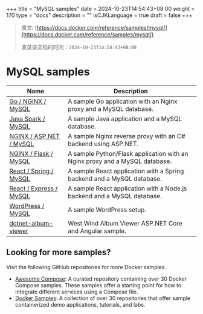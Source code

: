 +++
title = "MySQL samples"
date = 2024-10-23T14:54:43+08:00
weight = 170
type = "docs"
description = ""
isCJKLanguage = true
draft = false
+++

> 原文: [https://docs.docker.com/reference/samples/mysql/](https://docs.docker.com/reference/samples/mysql/)
>
> 收录该文档的时间：`2024-10-23T14:54:43+08:00`

# MySQL samples

| Name                                                         | Description                                                  |
| ------------------------------------------------------------ | ------------------------------------------------------------ |
| [Go / NGINX / MySQL](https://github.com/docker/awesome-compose/tree/master/nginx-golang-mysql) | A sample Go application with an Nginx proxy and a MySQL database. |
| [Java Spark / MySQL](https://github.com/docker/awesome-compose/tree/master/sparkjava-mysql) | A sample Java application and a MySQL database.              |
| [NGINX / ASP.NET / MySQL](https://github.com/docker/awesome-compose/tree/master/nginx-aspnet-mysql) | A sample Nginx reverse proxy with an C# backend using ASP.NET. |
| [NGINX / Flask / MySQL](https://github.com/docker/awesome-compose/tree/master/nginx-flask-mysql) | A sample Python/Flask application with an Nginx proxy and a MySQL database. |
| [React / Spring / MySQL](https://github.com/docker/awesome-compose/tree/master/react-java-mysql) | A sample React application with a Spring backend and a MySQL database. |
| [React / Express / MySQL](https://github.com/docker/awesome-compose/tree/master/react-express-mysql) | A sample React application with a Node.js backend and a MySQL database. |
| [WordPress / MySQL](https://github.com/docker/awesome-compose/tree/master/wordpress-mysql) | A sample WordPress setup.                                    |
| [dotnet-album-viewer](https://github.com/dockersamples/dotnet-album-viewer) | West Wind Album Viewer ASP.NET Core and Angular sample.      |

## Looking for more samples?

Visit the following GitHub repositories for more Docker samples.

- [Awesome Compose](https://github.com/docker/awesome-compose): A curated repository containing over 30 Docker Compose samples. These samples offer a starting point for how to integrate different services using a Compose file.
- [Docker Samples](https://github.com/dockersamples?q=&type=all&language=&sort=stargazers): A collection of over 30 repositories that offer sample containerized demo applications, tutorials, and labs.
